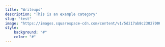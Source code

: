 ```yaml
---
title: "Writeups"
description: "This is an example category"
slug: "test"
image: "https://images.squarespace-cdn.com/content/v1/5d217ab8c2302700019c64b4/1575922826333-RUDR7CBLNQK5Z2Y1INA0/CTF+Logo+Photo+White+on+Black.jpg"
style:
    background: "#"
    color: "#"
---
```

